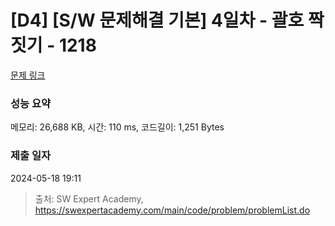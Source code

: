 # [D4] [S/W 문제해결 기본] 4일차 - 괄호 짝짓기 - 1218 

[문제 링크](https://swexpertacademy.com/main/code/problem/problemDetail.do?contestProbId=AV14eWb6AAkCFAYD) 

### 성능 요약

메모리: 26,688 KB, 시간: 110 ms, 코드길이: 1,251 Bytes

### 제출 일자

2024-05-18 19:11



> 출처: SW Expert Academy, https://swexpertacademy.com/main/code/problem/problemList.do